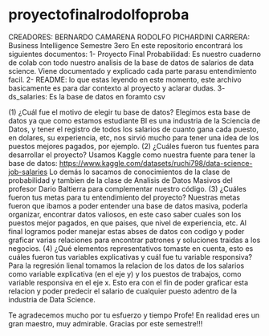 # proyectofinalrodolfoproba
CREADORES: BERNARDO CAMARENA RODOLFO PICHARDINI CARRERA: Business Intelligence Semestre 3ero En este repositorio encontrará los siguientes documentos: 1- Proyecto Final Probabilidad: Es nuestro cuaderno de colab con todo nuestro analisis de la base de datos de salarios de data science. Viene documentado y explicado cada parte parasu entendimiento facil. 2- README: lo que estas leyendo en este momento, este archivo basicamente es para dar contexto al proyecto y aclarar dudas. 3- ds_salaries: Es la base de datos en foramto csv

(1) ¿Cuál fue el motivo de elegir tu base de datos? Elegimos esta base de datos ya que como estamos estudiante BI es una industria de la Sciencia de Datos, y tener el registro de todos los salarios de cuanto gana cada puesto, en dolares, su experiencia, etc, nos sirvió mucho para tener una idea de los puestos mejores pagados, por ejemplo. (2) ¿Cuáles fueron tus fuentes para desarrollar el proyecto? Usamos Kaggle como nuestra fuente para tener la base de datos: https://www.kaggle.com/datasets/ruchi798/data-science-job-salaries Lo demás lo sacamos de conocimientos de la clase de probabilidad y tambien de la clase de Analisis de Datos Masivos del profesor Dario Baltierra para complementar nuestro código. (3) ¿Cuáles fueron tus metas para tu entendimiento del proyecto? Nuestras metas fueron que ibamos a poder entender una base de datos masiva, poderla organizar, encontrar datos valiosos, en este caso saber cuales son los puestos mejor pagados, en que paises, que nivel de experiencia, etc. Al final logramos poder manejar estas abses de datos con codigo y poder graficar varias relaciones para encontrar patrones y soluciones traidas a los negocios. (4) ¿Qué elementos representativos tomaste en cuenta, esto es cuáles fueron tus variables explicativas y cuál fue tu variable responsiva? Para la regresión lienal tomamos la relacion de los datos de los salarios como variable explicativa (en el eje y) y los puestos de trabajos, como variable responsiva en el eje x. Esto era con el fin de poder graficar esta relacion y poder predecir el salario de cualquier puesto adentro de la industria de Data Science.

Te agradecemos mucho por tu esfuerzo y tiempo Profe! En realidad eres un gran maestro, muy admirable. Gracias por este semestre!!!
